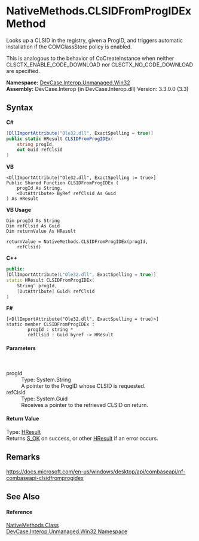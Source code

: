 # NativeMethods.CLSIDFromProgIDEx Method 
 

Looks up a CLSID in the registry, given a ProgID, and triggers automatic installation if the COMClassStore policy is enabled. 

 This is analogous to the behavior of CoCreateInstance when neither CLSCTX_ENABLE_CODE_DOWNLOAD nor CLSCTX_NO_CODE_DOWNLOAD are specified.

**Namespace:**&nbsp;<a href="N_DevCase_Interop_Unmanaged_Win32">DevCase.Interop.Unmanaged.Win32</a><br />**Assembly:**&nbsp;DevCase.Interop (in DevCase.Interop.dll) Version: 3.3.0.0 (3.3)

## Syntax

**C#**<br />
``` C#
[DllImportAttribute("Ole32.dll", ExactSpelling = true)]
public static HResult CLSIDFromProgIDEx(
	string progId,
	out Guid refClsid
)
```

**VB**<br />
``` VB
<DllImportAttribute("Ole32.dll", ExactSpelling := true>]
Public Shared Function CLSIDFromProgIDEx ( 
	progId As String,
	<OutAttribute> ByRef refClsid As Guid
) As HResult
```

**VB Usage**<br />
``` VB Usage
Dim progId As String
Dim refClsid As Guid
Dim returnValue As HResult

returnValue = NativeMethods.CLSIDFromProgIDEx(progId, 
	refClsid)
```

**C++**<br />
``` C++
public:
[DllImportAttribute(L"Ole32.dll", ExactSpelling = true)]
static HResult CLSIDFromProgIDEx(
	String^ progId, 
	[OutAttribute] Guid% refClsid
)
```

**F#**<br />
``` F#
[<DllImportAttribute("Ole32.dll", ExactSpelling = true)>]
static member CLSIDFromProgIDEx : 
        progId : string * 
        refClsid : Guid byref -> HResult 

```


#### Parameters
&nbsp;<dl><dt>progId</dt><dd>Type: System.String<br />A pointer to the ProgID whose CLSID is requested.</dd><dt>refClsid</dt><dd>Type: System.Guid<br />Receives a pointer to the retrieved CLSID on return.</dd></dl>

#### Return Value
Type: <a href="T_DevCase_Interop_Unmanaged_Win32_Enums_HResult">HResult</a><br />Returns <a href="T_DevCase_Interop_Unmanaged_Win32_Enums_HResult">S_OK</a> on success, or other <a href="T_DevCase_Interop_Unmanaged_Win32_Enums_HResult">HResult</a> if an error occurs.

## Remarks
<a href="https://docs.microsoft.com/en-us/windows/desktop/api/combaseapi/nf-combaseapi-clsidfromprogidex" target="_blank">https://docs.microsoft.com/en-us/windows/desktop/api/combaseapi/nf-combaseapi-clsidfromprogidex</a>

## See Also


#### Reference
<a href="T_DevCase_Interop_Unmanaged_Win32_NativeMethods">NativeMethods Class</a><br /><a href="N_DevCase_Interop_Unmanaged_Win32">DevCase.Interop.Unmanaged.Win32 Namespace</a><br />